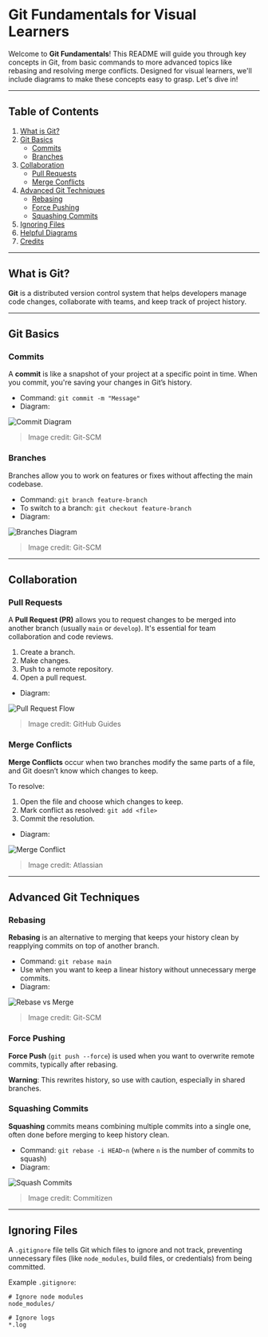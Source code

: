 # Git Fundamentals for Visual Learners

Welcome to **Git Fundamentals**! This README will guide you through key concepts in Git, from basic commands to more advanced topics like rebasing and resolving merge conflicts. Designed for visual learners, we'll include diagrams to make these concepts easy to grasp. Let's dive in!

---

## Table of Contents
1. [What is Git?](#what-is-git)
2. [Git Basics](#git-basics)
   - [Commits](#commits)
   - [Branches](#branches)
3. [Collaboration](#collaboration)
   - [Pull Requests](#pull-requests)
   - [Merge Conflicts](#merge-conflicts)
4. [Advanced Git Techniques](#advanced-git-techniques)
   - [Rebasing](#rebasing)
   - [Force Pushing](#force-pushing)
   - [Squashing Commits](#squashing-commits)
5. [Ignoring Files](#ignoring-files)
6. [Helpful Diagrams](#helpful-diagrams)
7. [Credits](#credits)

---

## What is Git?
**Git** is a distributed version control system that helps developers manage code changes, collaborate with teams, and keep track of project history.

---

## Git Basics

### Commits
A **commit** is like a snapshot of your project at a specific point in time. When you commit, you're saving your changes in Git’s history.

- Command: `git commit -m "Message"`
- Diagram:

![Commit Diagram](https://git-scm.com/images/branching-illustration/commits-and-branches.svg)
> Image credit: Git-SCM

### Branches
Branches allow you to work on features or fixes without affecting the main codebase.

- Command: `git branch feature-branch`
- To switch to a branch: `git checkout feature-branch`
- Diagram:

![Branches Diagram](https://git-scm.com/images/branching-illustration/branching-1.svg)
> Image credit: Git-SCM

---

## Collaboration

### Pull Requests
A **Pull Request (PR)** allows you to request changes to be merged into another branch (usually `main` or `develop`). It's essential for team collaboration and code reviews.

1. Create a branch.
2. Make changes.
3. Push to a remote repository.
4. Open a pull request.
   
- Diagram:

![Pull Request Flow](https://guides.github.com/activities/hello-world/pr-split.png)
> Image credit: GitHub Guides

### Merge Conflicts
**Merge Conflicts** occur when two branches modify the same parts of a file, and Git doesn’t know which changes to keep.

To resolve:
1. Open the file and choose which changes to keep.
2. Mark conflict as resolved: `git add <file>`
3. Commit the resolution.

- Diagram:

![Merge Conflict](https://wac-cdn.atlassian.com/dam/jcr:416bb9b0-5f83-43d2-bb77-f2d2ad81b3da/merge-conflict.svg?cdnVersion=710)
> Image credit: Atlassian

---

## Advanced Git Techniques

### Rebasing
**Rebasing** is an alternative to merging that keeps your history clean by reapplying commits on top of another branch.

- Command: `git rebase main`
- Use when you want to keep a linear history without unnecessary merge commits.
- Diagram:

![Rebase vs Merge](https://git-scm.com/images/branching-illustration/rebase.svg)
> Image credit: Git-SCM

### Force Pushing
**Force Push** (`git push --force`) is used when you want to overwrite remote commits, typically after rebasing.

**Warning**: This rewrites history, so use with caution, especially in shared branches.

### Squashing Commits
**Squashing** commits means combining multiple commits into a single one, often done before merging to keep history clean.

- Command: `git rebase -i HEAD~n` (where `n` is the number of commits to squash)
- Diagram:

![Squash Commits](https://raw.githubusercontent.com/commitizen/cz-cli/master/docs/assets/squash-commit-diagram.png)
> Image credit: Commitizen

---

## Ignoring Files
A `.gitignore` file tells Git which files to ignore and not track, preventing unnecessary files (like `node_modules`, build files, or credentials) from being committed.

Example `.gitignore`:

```plaintext
# Ignore node modules
node_modules/

# Ignore logs
*.log

